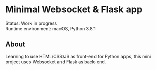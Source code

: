 # Minimal Websocket & Flask app
Status: Work in progress  
Runtime environment: macOS, Python 3.8.1

## About
Learning to use HTML/CSS/JS as front-end for Python apps, this mini project uses Websocket 
and Flask as back-end.